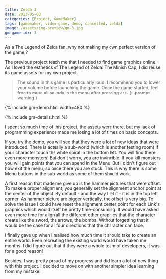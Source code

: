 ```yaml
---
title: Zelda 3
date: 2013-05-03
categories: [Project, GameMaker]
tags: [gamemaker, video game, demo, cancelled, zelda]
image: /assets/img-preview/gm-3.jpg
gm-game-idx: 3
---
```


As a The Legend of Zelda fan, why not making my own perfect version of the game ?

The previous project teach me that I needed to find game graphics online.
As I loved the esthetics of The Legend of Zelda: The Minish Cap,
I did reuse its game assets for my own project.

> The sound in this game is particularly loud. I recommend you to lower your volume before launching the game.
  Once the game started, feel free to mute all sounds in the menu after pressing `esc`.
{: .prompt-warning }

{% include gm-demo.html width=480 %}

{% include gm-details.html %}

I spent so much time of this project, the assets were there,
but my lack of programming experience made me losing a lot of times on basic concepts.

If you try the demo, you will see that they were a lot of new ideas that were introduced.
There is actually a sub-world (which is another testing room) if your character touch the white spiral in the bottom left.
You will find there even more monsters! But don't worry, you are invincible.
If you kill monsters you will gain points that you can spend in the Menu.
But I didn't figure out how exit the menu, so once there you are stuck.
This is why there is some Menu buttons in the sub-world as some of them should work.

A first reason that made me give up is the hammer pictures that were offset.
To make a proper alignment, you generally set the alignment anchor point at the center of the object.
By default - and the way I let it - it is in the top left corner. As hammer picture are bigger vertically,
the offset is very big.
To solve the issue I could have reset the alignment center point for each Link's graphics which would itself be pretty
time-consuming. 
It would have asked even more time for align all the different other graphics that the character create like the sword, 
the arrows, the bombs. 
Without forgetting that it would be the case for all four directions that the character can face.

I finally gave up when I realised how much time it should take to create an entire world.
Even recreating the existing world would have taken me months.
I did figure out that if they were a whole team of developers, it was for a good reason!

Besides, I was pretty proud of my progress and did learn a lot of new thing with this project.
I decided to move on with another simpler idea learning from my mistake.
